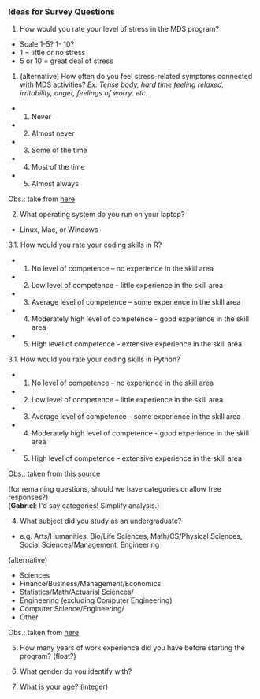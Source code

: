 ### Ideas for Survey Questions


1. How would you rate your level of stress in the MDS program?
  - Scale 1-5? 1- 10?
  - 1 = little or no stress
  - 5 or 10 = great deal of stress

1. (alternative) How often do you feel stress-related symptoms connected with MDS activities? *Ex: Tense body, hard time feeling relaxed, irritability, anger, feelings of worry, etc.*
- 1. Never
- 2. Almost never
- 3. Some of the time
- 4. Most of the time
- 5. Almost always

Obs.: take from [here](http://www.nbanh.com/files/Stress%20Indicators%20Questionnaire.pdf)

2. What operating system do you run on your laptop?
 - Linux, Mac, or Windows

3.1. How would you rate your coding skills in R?

- 1. No level of competence – no experience in the skill area
- 2. Low level of competence – little experience in the skill area
- 3. Average level of competence – some experience in the skill area
- 4. Moderately high level of competence - good experience in the skill area
- 5. High level of competence - extensive experience in the skill area

3.1. How would you rate your coding skills in Python?

- 1. No level of competence – no experience in the skill area
- 2. Low level of competence – little experience in the skill area
- 3. Average level of competence – some experience in the skill area
- 4. Moderately high level of competence - good experience in the skill area
- 5. High level of competence - extensive experience in the skill area

Obs.: taken from this [source](https://www.tamuc.edu/academics/colleges/educationHumanServices/departments/socialWork/documents/Self-Evaluation-Scale.pdf)


(for remaining questions, should we have categories or allow free responses?)  
(**Gabriel**: I'd say categories! Simplify analysis.)

4. What subject did you study as an undergraduate?

- e.g. Arts/Humanities, Bio/Life Sciences, Math/CS/Physical Sciences, Social Sciences/Management, Engineering

(alternative)
- Sciences
- Finance/Business/Management/Economics
- Statistics/Math/Actuarial Sciences/
- Engineering (excluding Computer Engineering)
- Computer Science/Engineering/
- Other

Obs.: taken from [here](https://masterdatascience.ubc.ca/why-ubc/students-alumni)

5. How many years of work experience did you have before starting the program? (float?)

6. What gender do you identify with?

7. What is your age? (integer)

